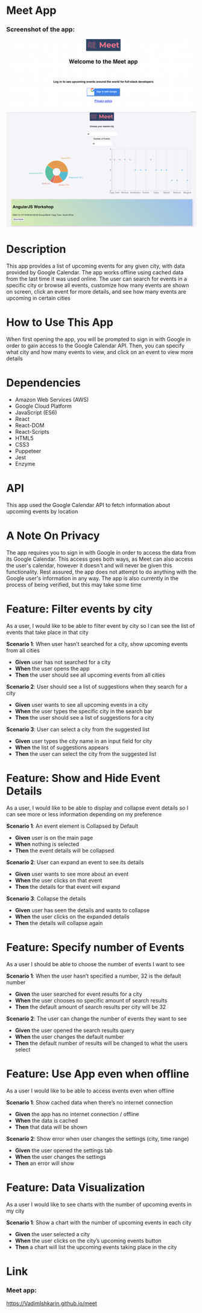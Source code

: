 # Meet App

### Screenshot of the app:

![login](src/img/meet1.png)
![login](src/img/meet.png)

# Description

This app provides a list of upcoming events for any given city, with data provided by Google Calendar. The app works offline using cached data from the last time it was used online. The user can search for events in a specific city or browse all events, customize how many events are shown on screen, click an event for more details, and see how many events are upcoming in certain cities

# How to Use This App

When first opening the app, you will be prompted to sign in with Google in order to gain access to the Google Calendar API. Then, you can specify what city and how many events to view, and click on an event to view more details

# Dependencies

- Amazon Web Services (AWS)
- Google Cloud Platform
- JavaScript (ES6)
- React
- React-DOM
- React-Scripts
- HTML5
- CSS3
- Puppeteer
- Jest
- Enzyme

# API

This app used the Google Calendar API to fetch information about upcoming events by location

# A Note On Privacy

The app requires you to sign in with Google in order to access the data from its Google Calendar. This access goes both ways, as Meet can also access the user's calendar, however it doesn't and will never be given this functionality. Rest assured, the app does not attempt to do anything with the Google user's information in any way. The app is also currently in the process of being verified, but this may take some time

# Feature: Filter events by city

As a user, I would like to be able to filter event by city so I can see the list of events that take place in that city

**Scenario 1**:
When user hasn’t searched for a city, show upcoming events from all cities

- **Given** user has not searched for a city
- **When** the user opens the app
- **Then** the user should see all upcoming events from all cities

**Scenario 2**:
User should see a list of suggestions when they search for a city

- **Given** user wants to see all upcoming events in a city
- **When** the user types the specific city in the search bar
- **Then** the user should see a list of suggestions for a city

**Scenario 3**:
User can select a city from the suggested list

- **Given** user types the city name in an input field for city
- **When** the list of suggestions appears
- **Then** the user can select the city from the suggested list

# Feature: Show and Hide Event Details

As a user, I would like to be able to display and collapse event details so I can see more or less information depending on my preference

**Scenario 1**:
An event element is Collapsed by Default

- **Given** user is on the main page
- **When** nothing is selected
- **Then** the event details will be collapsed

**Scenario 2**:
User can expand an event to see its details

- **Given** user wants to see more about an event
- **When** the user clicks on that event
- **Then** the details for that event will expand

**Scenario 3**:
Collapse the details

- **Given** user has seen the details and wants to collapse
- **When** the user clicks on the expanded details
- **Then** the details will collapse again

# Feature: Specify number of Events

As a user I should be able to choose the number of events I want to see

**Scenario 1**:
When the user hasn’t specified a number, 32 is the default number

- **Given** the user searched for event results for a city
- **When** the user chooses no specific amount of search results
- **Then** the default amount of search results per city will be 32

**Scenario 2**:
The user can change the number of events they want to see

- **Given** the user opened the search results query
- **When** the user changes the default number
- **Then** the default number of results will be changed to what the users select

# Feature: Use App even when offline

As a user I would like to be able to access events even when offline

**Scenario 1**:
Show cached data when there’s no internet connection

- **Given** the app has no internet connection / offline
- **When** the data is cached
- **Then** that data will be shown

**Scenario 2**:
Show error when user changes the settings (city, time range)

- **Given** the user opened the settings tab
- **When** the user changes the settings
- **Then** an error will show

# Feature: Data Visualization

As a user I would like to see charts with the number of upcoming events in my city

**Scenario 1**:
Show a chart with the number of upcoming events in each city

- **Given** the user selected a city
- **When** the user clicks on the city’s upcoming events button
- **Then** a chart will list the upcoming events taking place in the city

# Link

### Meet app:

https://VadimIshkarin.github.io/meet
